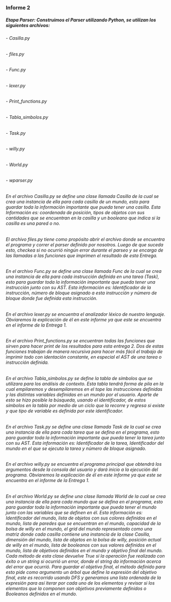 ### Informe 2

##### Etapa Parser: Construimos el Parser utilizando Python, se utilizan los siguientes archivos:
###### - Casilla.py
###### - files.py
###### - Func.py
###### - lexer.py
###### - Print_functions.py
###### - Tabla_simbolos.py
###### - Task.py
###### - willy.py
###### - World.py
###### - wparser.py


###### En el archivo Casilla.py se define una clase llamada Casilla de la cual se crea una instancia de ella para cada casilla de un mundo, esto para guardar toda la información importante que pueda tener una casilla. Esta Información es: coordenada de posición, tipos de objetos con sus cantidades que se encuentran en la casilla y un booleano que indica si la casilla es una pared o no.

###### El archivo files.py tiene como propósito abrir el archivo donde se encuentra el programa y correr el parser definido por nosotros. Luego de que suceda esto, checkea si no ocurrió ningún error durante el parseo y se encarga de las llamadas a las funciones que imprimen el resultado de esta Entrega.

###### En el archivo Func.py se define una clase llamada Func de la cual se crea una instancia de ella para cada instrucción definida en una tarea (Task), esto para guardar toda la información importante que pueda tener una instrucción junto con su AST. Esta información es: Identificador de la instrucción, número de bloque asignado a esta instrucción y número de bloque donde fue definida esta instrucción.

###### En el archivo lexer.py se encuentra el analizador léxico de nuestro lenguaje. Obviaremos la explicación de él en este informe ya que este se encuentra en el informe de la Entrega 1.

###### En el archivo Print_functions.py se encuentran todas las funciones que sirven para hacer print de los resultados para esta entrega 2. Dos de estas funciones trabajan de manera recursiva para hacer más fácil el trabajo de imprimir todo con identación constante, en especial el AST de una tarea o instrucción definida.

###### En el archivo Tabla_simbolos.py se define la tabla de símbolos que se utilizara para los análisis de contexto. Esta tabla tendrá forma de pila en la cual empilaremos y desempilaremos en el tope las instrucciones definidas y las distintas variables definidas en un mundo por el usuario. Aparte de esto se hizo posible la búsqueda, usando el identificador, de estos símbolos en la tabla por medio de un ciclo que la recorre y regresa si existe y que tipo de variable es definida por este identificador. 

###### En el archivo Task.py se define una clase llamada Task de la cual se crea una instancia de ella para cada tarea que se defina en el programa, esto para guardar toda la información importante que pueda tener la tarea junto con su AST. Esta información es: Identificador de la tarea, Identificador del mundo en el que se ejecuta la tarea y número de bloque asignado.

###### En el archivo willy.py se encuentra el programa principal que obtendrá los argumentos desde la consola del usuario y dará inicio a la ejecución del programa. Obviaremos la explicación de él en este informe ya que este se encuentra en el informe de la Entrega 1.

###### En el archivo World.py se define una clase llamada World de la cual se crea una instancia de ella para cada mundo que se defina en el programa, esto para guardar toda la información importante que pueda tener el mundo junto con las variables que se definen en él. Esta información es: Identificador del mundo, lista de objetos con sus colores definidos en el mundo, lista de paredes que se encuentran en el mundo, capacidad de la bolsa de willy en el mundo, el grid del mundo representado como una matriz donde cada casilla contiene una instancia de la clase Casilla, dimensión del mundo, lista de objetos en la bolsa de willy, posición actual de willy en el mundo, lista de booleanos con sus valores definidos en el mundo, lista de objetivos definidos en el mundo y objetivo final del mundo. Cada método de esta clase devuelve True si la operación fue realizada con éxito o un string si ocurrió un error, donde el string da información acerca del error que ocurrió. Para guardar el objetivo final, el método definido para esto pide como argumento un árbol que define la expresión del objetivo final, este es recorrido usando DFS y generamos una lista ordenada de la expresión para así iterar por cada uno de los elementos y revisar si los elementos que la componen son objetivos previamente definidos o Booleanos definidos en el mundo. 